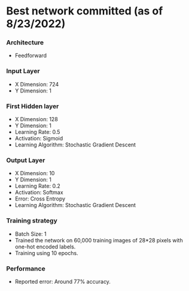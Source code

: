 # Best network committed (as of 8/23/2022)
### Architecture
   - Feedforward
   
### Input Layer
   - X Dimension: 724
   - Y Dimension: 1
   
### First Hidden layer
   - X Dimension: 128
   - Y Dimension: 1
   - Learning Rate: 0.5
   - Activation: Sigmoid
   - Learning Algorithm: Stochastic Gradient Descent
   
### Output Layer
   - X Dimension: 10
   - Y Dimension: 1
   - Learning Rate: 0.2
   - Activation: Softmax
   - Error: Cross Entropy
   - Learning Algorithm: Stochastic Gradient Descent

### Training strategy
   - Batch Size: 1
   - Trained the network on 60,000 training images of 28*28 pixels with one-hot encoded labels.
   - Training using 10 epochs.
 
### Performance
   - Reported error: Around 77% accuracy. 
